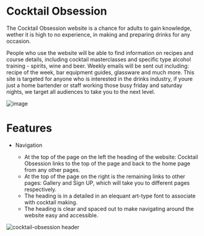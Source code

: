 # Cocktail Obsession

The Cocktail Obsession website is a chance for adults to gain knowledge, wether it is high to no experience, in making and preparing drinks for any occasion.

People who use the website will be able to find information on recipes and course details, including cocktail masterclasses and specific type alcohol training - spirits, wine and beer. Weekly emails will be sent out including: recipe of the week, bar equipment guides, glassware and much more. This site is targeted for anyone who is interested in the drinks industry, if youre just a home bartender or staff working those busy friday and saturday nights, we target all audiences to take you to the next level.

![image](https://github.com/tobycoleman3/cocktail-obsession/assets/160591772/d6f993fc-53f4-4a54-b3a5-a3ed7e35e46d)

# Features

- Navigation

  - At the top of the page on the left the heading of the website: Cocktail Obsession links to the top of the page and back to the home page from any other pages.
  - At the top of the page on the right is the remaining links to other pages: Gallery and Sign UP, which will take you to different pages respectively.
  - The heading is in a detailed in an elequant art-type font to associate with cocktail making.
  - The heading is clear and spaced out to make navigating around the website easy and accessible.

![cocktail-obsession header](https://github.com/tobycoleman3/cocktail-obsession/assets/160591772/8e225046-a5e3-4dfa-ab9a-c09fde994153)


